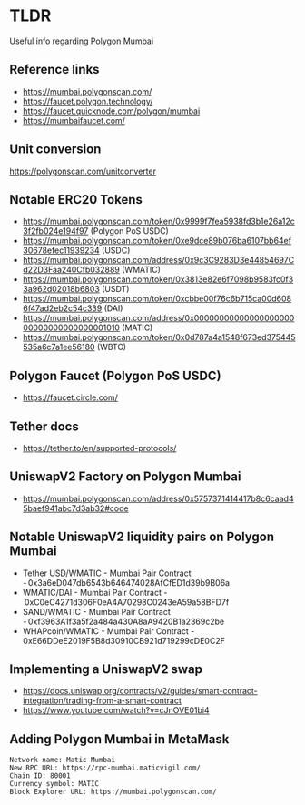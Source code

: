 # TLDR

Useful info regarding Polygon Mumbai

## Reference links

- https://mumbai.polygonscan.com/
- https://faucet.polygon.technology/
- https://faucet.quicknode.com/polygon/mumbai
- https://mumbaifaucet.com/

## Unit conversion

https://polygonscan.com/unitconverter

## Notable ERC20 Tokens

- https://mumbai.polygonscan.com/token/0x9999f7fea5938fd3b1e26a12c3f2fb024e194f97 (Polygon PoS USDC)
- https://mumbai.polygonscan.com/token/0xe9dce89b076ba6107bb64ef30678efec11939234 (USDC)
- https://mumbai.polygonscan.com/address/0x9c3C9283D3e44854697Cd22D3Faa240Cfb032889 (WMATIC)
- https://mumbai.polygonscan.com/token/0x3813e82e6f7098b9583fc0f33a962d02018b6803 (USDT)
- https://mumbai.polygonscan.com/token/0xcbbe00f76c6b715ca00d6086f47ad2eb2c54c339 (DAI)
- https://mumbai.polygonscan.com/address/0x0000000000000000000000000000000000001010 (MATIC)
- https://mumbai.polygonscan.com/token/0x0d787a4a1548f673ed375445535a6c7a1ee56180 (WBTC)

## Polygon Faucet (Polygon PoS USDC)

- https://faucet.circle.com/

## Tether docs

- https://tether.to/en/supported-protocols/

## UniswapV2 Factory on Polygon Mumbai

- https://mumbai.polygonscan.com/address/0x5757371414417b8c6caad45baef941abc7d3ab32#code

## Notable UniswapV2 liquidity pairs on Polygon Mumbai

- Tether USD/WMATIC - Mumbai Pair Contract -⁠ 0x3a6eD047db6543b646474028AfCfED1d39b9B06a
- WMATIC/DAI - Mumbai Pair Contract - 0xC0eC4271d306F0eA4A70298C0243eA59a58BFD7f
- SAND/WMATIC - Mumbai Pair Contract -⁠ 0xf3963A1f3a5f2a484a430A8aA9420B1a2369c2be
- WHAPcoin/WMATIC - Mumbai Pair Contract - ⁠0xE66DDeE2019F5B8d30910CB921d719299cDE0C2F

## Implementing a UniswapV2 swap

- https://docs.uniswap.org/contracts/v2/guides/smart-contract-integration/trading-from-a-smart-contract
- https://www.youtube.com/watch?v=cJnOVE01bi4

## Adding Polygon Mumbai in MetaMask

```
Network name: Matic Mumbai
New RPC URL: https://rpc-mumbai.maticvigil.com/
Chain ID: 80001
Currency symbol: MATIC
Block Explorer URL: https://mumbai.polygonscan.com/
```